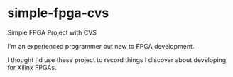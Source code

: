 # simple-fpga-cvs
Simple FPGA Project with CVS

I'm an experienced programmer but new to FPGA development.

I thought I'd use these project to record things I discover about developing for Xilinx FPGAs.
